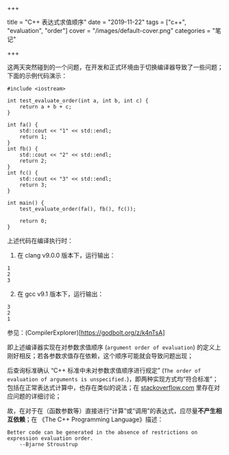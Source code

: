 +++

title = "C++ 表达式求值顺序"
date = "2019-11-22"
tags = ["c++", "evaluation", "order"]
cover = "/images/default-cover.png"
categories = "笔记"

+++

这两天突然碰到的一个问题，在开发和正式环境由于切换编译器导致了一些问题；下面的示例代码演示：

```
#include <iostream>

int test_evaluate_order(int a, int b, int c) {
    return a + b + c;
}

int fa() {
    std::cout << "1" << std::endl;
    return 1;
}
int fb() {
    std::cout << "2" << std::endl;
    return 2;
}
int fc() {
    std::cout << "3" << std::endl;
    return 3;
}

int main() {
    test_evaluate_order(fa(), fb(), fc());

    return 0;
}
```

上述代码在编译执行时：

1. 在 clang v9.0.0 版本下，运行输出：
```
1
2
3
```
2. 在 gcc v9.1 版本下，运行输出：
```
3
2
1
```

参见：(CompilerExplorer)[https://godbolt.org/z/k4nTsA]

即上述编译器实现在对参数求值顺序 (`argument order of evaluation`) 的定义上刚好相反；若各参数求值存在依赖，这个顺序可能就会导致问题出现；

后查询标准确认 “C++ 标准中未对参数求值顺序进行规定” (`The order of evaluation of arguments is unspecified.`)，即两种实现方式均“符合标准”；包括在正常表达式计算中，也存在类似的说法；在 [stackoverflow.com](https://stackoverflow.com/questions/2934904/order-of-evaluation-in-c-function-parameters) 里存在对应问题的详细讨论；

故，在对于在（函数参数等）直接进行“计算”或“调用”的表达式，应尽量**不产生相互依赖**；在 《The C++ Programming Language》描述：

```
Better code can be generated in the absence of restrictions on expression evaluation order.
    --Bjarne Stroustrup
```
